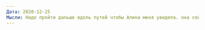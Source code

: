 ```yaml
---
Дата: 2020-12-25
Мысли: Надо пройти дальше вдоль путей чтобы Алина меня увидела. она сейчас может ехать на трамвае
---
```

